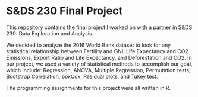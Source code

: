 # S&DS 230 Final Project

This repository contains the final project I worked on with a partner in S&DS 230: Data Exploration and Analysis.

We decided to analyze the 2016 World Bank dataset to look for any statistical relationship between Fertility and GNI, Life Expectancy and CO2 Emissions, Export Ratio and Life Expectancy, and Deforestation and CO2. In our project, we used a variety of statistical methods to accomplish our goal, which include: Regression, ANOVA, Multiple Regression, Permutation tests, Bootstrap Correlation, boxCox, Residual plots, and Tukey test.

The programming assignments for this project were all written in R.
